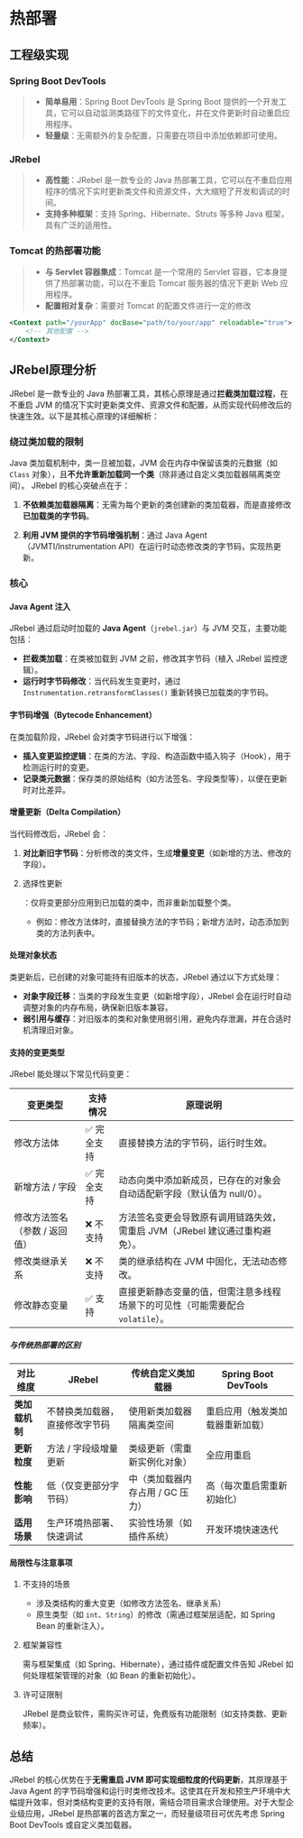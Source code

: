 # 热部署

## 工程级实现

### Spring Boot DevTools

> - **简单易用**：Spring Boot DevTools 是 Spring Boot 提供的一个开发工具，它可以自动监测类路径下的文件变化，并在文件更新时自动重启应用程序。
> - **轻量级**：无需额外的复杂配置，只需要在项目中添加依赖即可使用。



### JRebel

> - **高性能**：JRebel 是一款专业的 Java 热部署工具，它可以在不重启应用程序的情况下实时更新类文件和资源文件，大大缩短了开发和调试的时间。
> - **支持多种框架**：支持 Spring、Hibernate、Struts 等多种 Java 框架，具有广泛的适用性。



###  Tomcat 的热部署功能

> - **与 Servlet 容器集成**：Tomcat 是一个常用的 Servlet 容器，它本身提供了热部署功能，可以在不重启 Tomcat 服务器的情况下更新 Web 应用程序。
> - **配置相对复杂**：需要对 Tomcat 的配置文件进行一定的修改



```xml
<Context path="/yourApp" docBase="path/to/your/app" reloadable="true">
    <!-- 其他配置 -->
</Context>
```



## JRebel原理分析

JRebel 是一款专业的 Java 热部署工具，其核心原理是通过**拦截类加载过程**，在不重启 JVM 的情况下实时更新类文件、资源文件和配置，从而实现代码修改后的快速生效。以下是其核心原理的详细解析：

### **绕过类加载的限制**

Java 类加载机制中，类一旦被加载，JVM 会在内存中保留该类的元数据（如 `Class` 对象），且**不允许重新加载同一个类**（除非通过自定义类加载器隔离类空间）。
JRebel 的核心突破点在于：

1. **不依赖类加载器隔离**：无需为每个更新的类创建新的类加载器，而是直接修改**已加载类的字节码**。

2. **利用 JVM 提供的字节码增强机制**：通过 Java Agent（JVMTI/Instrumentation API）在运行时动态修改类的字节码，实现热更新。

   

### 核心

#### **Java Agent 注入**

JRebel 通过启动时加载的 **Java Agent**（`jrebel.jar`）与 JVM 交互，主要功能包括：

- **拦截类加载**：在类被加载到 JVM 之前，修改其字节码（植入 JRebel 监控逻辑）。
- **运行时字节码修改**：当代码发生变更时，通过 `Instrumentation.retransformClasses()` 重新转换已加载类的字节码。

#### **字节码增强（Bytecode Enhancement）**

在类加载阶段，JRebel 会对类字节码进行以下增强：

- **插入变更监控逻辑**：在类的方法、字段、构造函数中插入钩子（Hook），用于检测运行时的变更。
- **记录类元数据**：保存类的原始结构（如方法签名、字段类型等），以便在更新时对比差异。

#### **增量更新（Delta Compilation）**

当代码修改后，JRebel 会：

1. **对比新旧字节码**：分析修改的类文件，生成**增量变更**（如新增的方法、修改的字段）。

2. 选择性更新

   ：仅将变更部分应用到已加载的类中，而非重新加载整个类。

   - 例如：修改方法体时，直接替换方法的字节码；新增方法时，动态添加到类的方法列表中。

#### **处理对象状态**

类更新后，已创建的对象可能持有旧版本的状态，JRebel 通过以下方式处理：

- **对象字段迁移**：当类的字段发生变更（如新增字段），JRebel 会在运行时自动调整对象的内存布局，确保新旧版本兼容。
- **弱引用与缓存**：对旧版本的类和对象使用弱引用，避免内存泄漏，并在合适时机清理旧对象。

#### **支持的变更类型**

JRebel 能处理以下常见代码变更：



| **变更类型**                  | **支持情况** | **原理说明**                                                 |
| ----------------------------- | ------------ | ------------------------------------------------------------ |
| 修改方法体                    | ✅ 完全支持   | 直接替换方法的字节码，运行时生效。                           |
| 新增方法 / 字段               | ✅ 完全支持   | 动态向类中添加新成员，已存在的对象会自动适配新字段（默认值为 null/0）。 |
| 修改方法签名（参数 / 返回值） | ❌ 不支持     | 方法签名变更会导致原有调用链路失效，需重启 JVM（JRebel 建议通过重构避免）。 |
| 修改类继承关系                | ❌ 不支持     | 类的继承结构在 JVM 中固化，无法动态修改。                    |
| 修改静态变量                  | ✅ 支持       | 直接更新静态变量的值，但需注意多线程场景下的可见性（可能需要配合 `volatile`）。 |

##### **与传统热部署的区别**

| **对比维度**   | **JRebel**                     | **传统自定义类加载器**           | **Spring Boot DevTools**         |
| -------------- | ------------------------------ | -------------------------------- | -------------------------------- |
| **类加载机制** | 不替换类加载器，直接修改字节码 | 使用新类加载器隔离类空间         | 重启应用（触发类加载器重新加载） |
| **更新粒度**   | 方法 / 字段级增量更新          | 类级更新（需重新实例化对象）     | 全应用重启                       |
| **性能影响**   | 低（仅变更部分字节码）         | 中（类加载器内存占用 / GC 压力） | 高（每次重启需重新初始化）       |
| **适用场景**   | 生产环境热部署、快速调试       | 实验性场景（如插件系统）         | 开发环境快速迭代                 |

#### **局限性与注意事项**

1. 不支持的场景

   - 涉及类结构的重大变更（如修改方法签名、继承关系）
   - 原生类型（如 `int`、`String`）的修改（需通过框架层适配，如 Spring Bean 的重新注入）。

2. 框架兼容性

   需与框架集成（如 Spring、Hibernate），通过插件或配置文件告知 JRebel 如何处理框架管理的对象（如 Bean 的重新初始化）。

3. 许可证限制

   JRebel 是商业软件，需购买许可证，免费版有功能限制（如支持类数、更新频率）。

## 总结

JRebel 的核心优势在于**无需重启 JVM 即可实现细粒度的代码更新**，其原理基于 Java Agent 的字节码增强和运行时类修改技术。这使其在开发和预生产环境中大幅提升效率，但对类结构变更的支持有限，需结合项目需求合理使用。对于大型企业级应用，JRebel 是热部署的首选方案之一，而轻量级项目可优先考虑 Spring Boot DevTools 或自定义类加载器。

